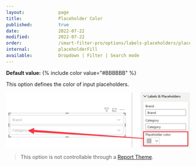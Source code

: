 ```yaml
---
layout:             page
title:              Placeholder Color
published:          true
date:               2022-07-22
modified:           2022-07-22
order:              /smart-filter-pro/options/labels-placeholders/placeholder-color
internal:           placeholderFill
available:          Dropdown | Filter | Search mode
---
```


**Default value:** {% include color value="#BBBBBB" %}

This option defines the color of input placeholders.  

<img src="images/placeholders-color.png" width="600"> 

> This option is not controllable through a [Report Theme](../../features/themes.md).